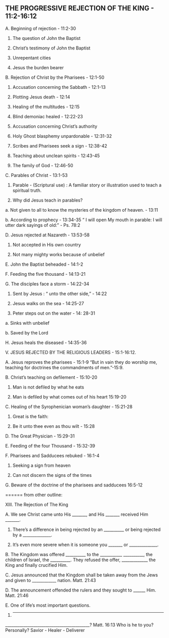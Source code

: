 ## THE PROGRESSIVE REJECTION OF THE KING - 11:2-16:12

 A. Beginning of rejection - 11:2-30

 1. The question of John the Baptist

 2. Christ&#8217;s testimony of John the Baptist

 3. Unrepentant cities

 4. Jesus the burden bearer

 B. Rejection of Christ by the Pharisees - 12:1-50

 1. Accusation concerning the Sabbath - 12:1-13

 2. Plotting Jesus death - 12:14

 3. Healing of the multitudes - 12:15

 4. Blind demoniac healed - 12:22-23

 5. Accusation concerning Christ&#8217;s authority

 6. Holy Ghost blasphemy unpardonable - 12:31-32

 7. Scribes and Pharisees seek a sign - 12:38-42

 8. Teaching about unclean spirits - 12:43-45

 9. The family of God - 12:46-50

 C. Parables of Christ - 13:1-53

 1. Parable - (Scriptural use) : A familiar story or illustration
 used to teach a spiritual truth.

 2. Why did Jesus teach in parables?

 a. Not given to all to know the mysteries of the
 kingdom of heaven. - 13:11

 b. According to prophecy - 13:34-35
 &#8220; I will open My mouth in parable: I will utter
 dark sayings of old:&#8221; - Ps. 78:2

 D. Jesus rejected at Nazareth - 13:53-58

 1. Not accepted in His own country

 2. Not many mighty works because of unbelief

 E. John the Baptist beheaded - 14:1-2

 F. Feeding the five thousand - 14:13-21

 G. The disciples face a storm - 14:22-34

 1. Sent by Jesus : &#8220; unto the other side,&#8221; - 14:22

 2. Jesus walks on the sea - 14:25-27
 3. Peter steps out on the water - 14: 28-31

 a. Sinks with unbelief

 b. Saved by the Lord

 H. Jesus heals the diseased - 14:35-36

 V. JESUS REJECTED BY THE RELIGIOUS LEADERS -
 15:1-16:12.

 A. Jesus reproves the pharisees - 15:1-9
 &#8220;But in vain they do worship me, teaching for doctrines
 the commandments of men.&#8221;-15:9.

 B. Christ&#8217;s teaching on defilement - 15:10-20

 1. Man is not defiled by what he eats

 2. Man is defiled by what comes out of his heart
 15:19-20

 C. Healing of the Syrophenician woman&#8217;s daughter - 15:21-28

 1. Great is the faith:

 2. Be it unto thee even as thou wilt - 15:28

 D. The Great Physician - 15:29-31

 E. Feeding of the four Thousand - 15:32-39

 F. Pharisees and Sadducees rebuked - 16:1-4

 1. Seeking a sign from heaven

 2. Can not discern the signs of the times


 G. Beware of the doctrine of the pharisees and sadducees
 16:5-12
 
 
 ======
 from other outline:
 
 


 XIII. The Rejection of The King


 A. We see Christ came unto His _______, and His _______
 received Him _______.

 1. There&#8217;s a difference in being rejected by an __________
 or being rejected by a ______________.

 2. It&#8217;s even more severe when it is someone you _______
 or ______________.

 B. The Kingdom was offered __________ to the ___________
 __________, the children of Israel, the __________.
 They refused the offer, _____________ the King and finally
 crucified Him.

 C. Jesus announced that the Kingdom shall be taken away from the
 Jews and given to ____________ nation. Matt. 21:43

 D. The announcement offended the rulers and they sought to ______
 Him. Matt. 21:46

 E. One of life&#8217;s most important questions.

 1. ___________________________________________
 __________________________________________?
 Matt. 16:13
 Who is he to you? Personally? Savior - Healer - Deliverer


